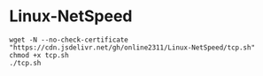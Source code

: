 # Linux-NetSpeed
```
wget -N --no-check-certificate "https://cdn.jsdelivr.net/gh/online2311/Linux-NetSpeed/tcp.sh"
chmod +x tcp.sh
./tcp.sh
```
